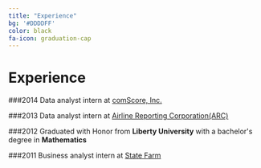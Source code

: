 ```yaml
---
title: "Experience"
bg: '#DDDDFF'
color: black
fa-icon: graduation-cap
---
```


# Experience

###2014
Data analyst intern at [comScore, Inc.](http://www.comscore.com/)

###2013
Data analyst intern at [Airline Reporting Corporation(ARC)](https://www.arccorp.com/index.jsp)

###2012
Graduated with Honor from **Liberty University** with a bachelor's degree in **Mathematics**

###2011
Business analyst intern at [State Farm](https://www.statefarm.com/)
